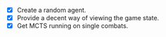 - [x] Create a random agent.
- [x] Provide a decent way of viewing the game state.
- [x] Get MCTS running on single combats.
